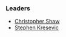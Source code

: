 ### Leaders

* [Christopher Shaw](mailto:christopher.shaw@owasp.org)
* [Stephen Kresevic](mailto:stephen.kresevic@owasp.org)
